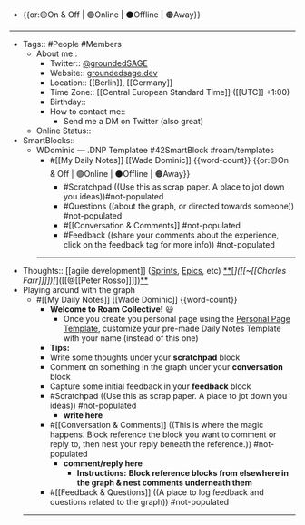 - {{or:🟡On & Off | 🟢Online | ⚫️Offline | 🟠Away}}
- ---
- Tags:: #People #Members
    - About me::
        - Twitter:: [@groundedSAGE](https://twitter.com/groundedSAGE)
        - Website:: [groundedsage.dev](https://www.groundedsage.dev/)
        - Location:: [[Berlin]], [[Germany]]
        - Time Zone:: [[Central European Standard Time]] ([[UTC]] +1:00)
        - Birthday:: 
        - How to contact me:: 
            - Send me a DM on Twitter (also great)
    - Online Status::
- SmartBlocks::
    - WDominic — .DNP Templatee #42SmartBlock #roam/templates
        - #[[My Daily Notes]] [[Wade Dominic]] {{word-count}} {{or:🟡On & Off | 🟢Online | ⚫️Offline | 🟠Away}}
            - #Scratchpad ((Use this as scrap paper. A place to jot down you ideas))#not-populated
            - #Questions ((about the graph, or directed towards someone)) #not-populated
            - #[[Conversation & Comments]] #not-populated
            - #Feedback ((share your comments about the experience, click on the feedback tag for more info)) #not-populated
        - ---
- Thoughts:: [[agile development]] ([Sprints]([[sprints]]), [Epics]([[epics]]), etc) [*]([[Processes]])[*]([[Outlines]])[*]([[~[[Charles Farr]]]])[*]([[@[[Peter Rosso]]]])[*]([[Drafts]])[*]([[Bookmarks]])
- Playing around with the graph
    - #[[My Daily Notes]] [[Wade Dominic]] {{word-count}}
        - **Welcome to Roam Collective!** 😃 
            - Once you create you personal page using the [Personal Page Template](((8BBipopP5))), customize your pre-made Daily Notes Template with your name (instead of this one)
        - **Tips:**
        - Write some thoughts under your **scratchpad** block
        - Comment on something in the graph under your **conversation** block
        - Capture some initial feedback in your **feedback** block
        - #Scratchpad ((Use this as scrap paper. A place to jot down you ideas)) #not-populated
            - __write here__
        - #[[Conversation & Comments]] ((This is where the magic happens. Block reference the block you want to comment or reply to, then nest your reply beneath the reference.)) #not-populated
            - __comment/reply here__
                - **Instructions:** __Block reference blocks from elsewhere in the graph & nest comments underneath them__
        - #[[Feedback & Questions]] ((A place to log feedback and questions related to the graph)) #not-populated
    - ---
